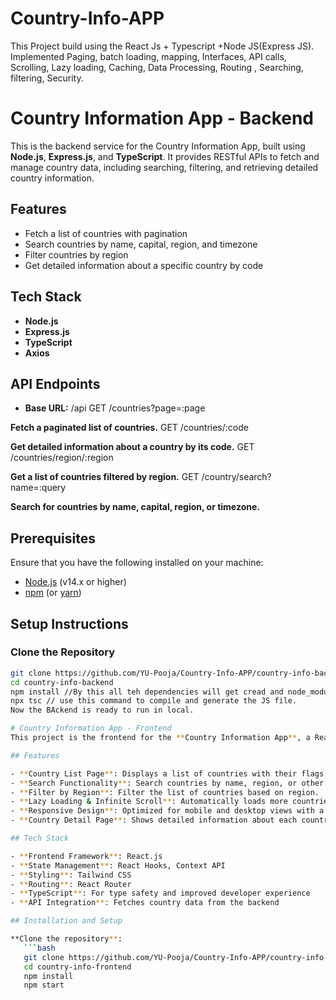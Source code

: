 # Country-Info-APP
This Project build using the React Js + Typescript +Node JS(Express JS). Implemented Paging, batch loading, mapping, Interfaces, API calls, Scrolling, Lazy loading, Caching,  Data Processing, Routing , Searching, filtering, Security. 

# Country Information App - Backend
This is the backend service for the Country Information App, built using **Node.js**, **Express.js**, and **TypeScript**. It provides RESTful APIs to fetch and manage country data, including searching, filtering, and retrieving detailed country information.

## Features
- Fetch a list of countries with pagination
- Search countries by name, capital, region, and timezone
- Filter countries by region
- Get detailed information about a specific country by code

## Tech Stack

- **Node.js**
- **Express.js**
- **TypeScript**
- **Axios**

## API Endpoints

- **Base URL:** /api
GET /countries?page=:page

**Fetch a paginated list of countries.**
GET /countries/:code

**Get detailed information about a country by its code.**
GET /countries/region/:region

**Get a list of countries filtered by region.**
GET /country/search?name=:query

**Search for countries by name, capital, region, or timezone.**

## Prerequisites
Ensure that you have the following installed on your machine:

- [Node.js](https://nodejs.org/) (v14.x or higher)
- [npm](https://www.npmjs.com/) (or [yarn](https://yarnpkg.com/))

## Setup Instructions
### Clone the Repository

```bash
git clone https://github.com/YU-Pooja/Country-Info-APP/country-info-backend.git
cd country-info-backend
npm install //By this all teh dependencies will get cread and node_module willl also added in the project.
npx tsc // use this command to compile and generate the JS file.
Now the BAckend is ready to run in local.

# Country Information App - Frontend
This project is the frontend for the **Country Information App**, a React-based web application that displays details of countries with features such as search, filter, infinite scroll, and detailed country pages. The frontend is built using **React**, **TypeScript**, **Tailwind CSS**, and **React Router**.

## Features

- **Country List Page**: Displays a list of countries with their flags, names, and regions.
- **Search Functionality**: Search countries by name, region, or other attributes.
- **Filter by Region**: Filter the list of countries based on region.
- **Lazy Loading & Infinite Scroll**: Automatically loads more countries as the user scrolls down.
- **Responsive Design**: Optimized for mobile and desktop views with a responsive navbar.
- **Country Detail Page**: Shows detailed information about each country, including population, region, languages, currencies, and more.

## Tech Stack

- **Frontend Framework**: React.js
- **State Management**: React Hooks, Context API
- **Styling**: Tailwind CSS
- **Routing**: React Router
- **TypeScript**: For type safety and improved developer experience
- **API Integration**: Fetches country data from the backend

## Installation and Setup

**Clone the repository**:
   ```bash
   git clone https://github.com/YU-Pooja/Country-Info-APP/country-info-frontend.git
   cd country-info-frontend
   npm install
   npm start
